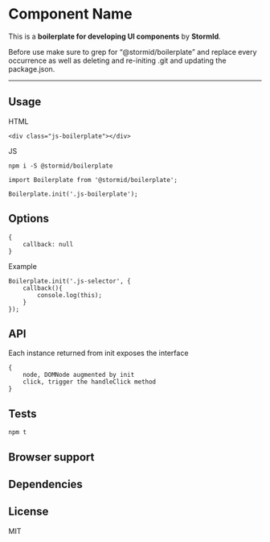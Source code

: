 
# Component Name

This is a **boilerplate for developing UI components** by **StormId**.

Before use make sure to grep for “@stormid/boilerplate” and replace every occurrence as well as deleting and re-initing .git and updating the package.json.

---

## Usage
HTML
```
<div class="js-boilerplate"></div>
```

JS
```
npm i -S @stormid/boilerplate
```
```
import Boilerplate from '@stormid/boilerplate';

Boilerplate.init('.js-boilerplate');
```

## Options
```
{
    callback: null
}
```

Example
```
Boilerplate.init('.js-selector', {
    callback(){
        console.log(this);
    }
});
```

## API
Each instance returned from init exposes the interface
```
{
    node, DOMNode augmented by init
    click, trigger the handleClick method
}
```

## Tests
```
npm t
```

## Browser support

## Dependencies

## License
MIT